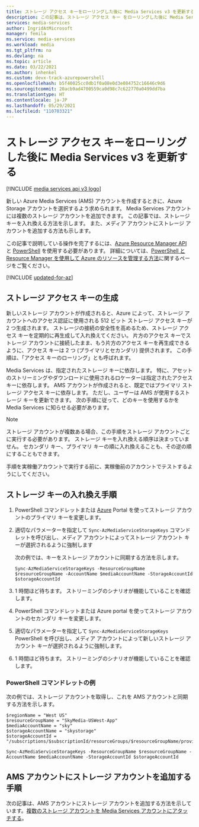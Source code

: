 ```yaml
---
title: ストレージ アクセス キーをローリングした後に Media Services v3 を更新する | Microsoft Docs
description: この記事は、ストレージ アクセス キー をローリングした後に Media Services v3 を更新する場合のガイダンスについて説明します。
services: media-services
author: IngridAtMicrosoft
manager: femila
ms.service: media-services
ms.workload: media
ms.tgt_pltfrm: na
ms.devlang: na
ms.topic: article
ms.date: 03/22/2021
ms.author: inhenkel
ms.custom: devx-track-azurepowershell
ms.openlocfilehash: b5f40025cc0db1f0a08e0d3e084752c16646c9d6
ms.sourcegitcommit: 20acb9ad4700559ca0d98c7c622770a0499dd7ba
ms.translationtype: HT
ms.contentlocale: ja-JP
ms.lasthandoff: 05/29/2021
ms.locfileid: "110703321"
---
```

# <a name="update-media-services-v3-after-rolling-storage-access-keys"></a>ストレージ アクセス キーをローリングした後に Media Services v3 を更新する

[!INCLUDE [media services api v3 logo](./includes/v3-hr.md)]

新しい Azure Media Services (AMS) アカウントを作成するときに、Azure Storage アカウントを選択するよう求められます。  Media Services アカウントには複数のストレージ アカウントを追加できます。 この記事では、ストレージ キーを入れ換える方法を示します。 また、メディア アカウントにストレージ アカウントを追加する方法も示します。

この記事で説明している操作を完了するには、[Azure Resource Manager API](/rest/api/media/operations/azure-media-services-rest-api-reference) と [PowerShell](/powershell/module/az.media) を使用する必要があります。  詳細については、[PowerShell とResource Manager を使用して Azure のリソースを管理する方法](../../azure-resource-manager/management/manage-resource-groups-powershell.md)に関するページをご覧ください。

[!INCLUDE [updated-for-az](../../../includes/updated-for-az.md)]

## <a name="storage-access-key-generation"></a>ストレージ アクセス キーの生成

新しいストレージ アカウントが作成されると、Azure によって、ストレージ アカウントへのアクセス認証に使用される 512 ビット ストレージ アクセス キーが 2 つ生成されます。 ストレージの接続の安全性を高めるため、ストレージ アクセス キーを定期的に再生成して入れ換えてください。 片方のアクセス キーでストレージ アカウントに接続したまま、もう片方のアクセス キーを再生成できるように、アクセス キーは 2 つ (プライマリとセカンダリ) 提供されます。 この手順は、「アクセス キーのローリング」とも呼ばれます。

Media Services は、指定されたストレージ キーに依存します。 特に、アセットのストリーミングやダウンロードに使用されるロケーターは指定されたアクセス キーに依存します。 AMS アカウントが作成されると、既定ではプライマリ ストレージ アクセス キーに依存します。 ただし、ユーザーは AMS が使用するストレージ キーを更新できます。 次の手順に従って、どのキーを使用するかを Media Services に知らせる必要があります。

>[!NOTE]
> ストレージ アカウントが複数ある場合、この手順をストレージ アカウントごとに実行する必要があります。 ストレージ キーを入れ換える順序は決まっていません。 セカンダリ キー、プライマリ キーの順に入れ換えることも、その逆の順にすることもできます。
>
> 手順を実稼働アカウントで実行する前に、実稼働前のアカウントでテストするようにしてください。
>

## <a name="steps-to-rotate-storage-keys"></a>ストレージ キーの入れ換え手順
 
 1. PowerShell コマンドレットまたは [Azure](https://portal.azure.com/) Portal を使ってストレージ アカウントのプライマリ キーを変更します。
 2. 適切なパラメーターを指定して `Sync-AzMediaServiceStorageKeys` コマンドレットを呼び出し、メディア アカウントによってストレージ アカウント キーが選択されるように強制します
 
    次の例では、キーをストレージ アカウントに同期する方法を示します。
  
    `Sync-AzMediaServiceStorageKeys -ResourceGroupName $resourceGroupName -AccountName $mediaAccountName -StorageAccountId $storageAccountId`
  
 3. 1 時間ほど待ちます。 ストリーミングのシナリオが機能していることを確認します。
 4. PowerShell コマンドレットまたは Azure portal を使ってストレージ アカウントのセカンダリ キーを変更します。
 5. 適切なパラメーターを指定して `Sync-AzMediaServiceStorageKeys` PowerShell を呼び出し、メディア アカウントによって新しいストレージ アカウント キーが選択されるように強制します。
 6. 1 時間ほど待ちます。 ストリーミングのシナリオが機能していることを確認します。
 
### <a name="a-powershell-cmdlet-example"></a>PowerShell コマンドレットの例

次の例では、ストレージ アカウントを取得し、これを AMS アカウントと同期する方法を示します。

```console
$regionName = "West US"
$resourceGroupName = "SkyMedia-USWest-App"
$mediaAccountName = "sky"
$storageAccountName = "skystorage"
$storageAccountId = "/subscriptions/$subscriptionId/resourceGroups/$resourceGroupName/providers/Microsoft.Storage/storageAccounts/$storageAccountName"

Sync-AzMediaServiceStorageKeys -ResourceGroupName $resourceGroupName -AccountName $mediaAccountName -StorageAccountId $storageAccountId
```

## <a name="steps-to-add-storage-accounts-to-your-ams-account"></a>AMS アカウントにストレージ アカウントを追加する手順

次の記事は、AMS アカウントにストレージ アカウントを追加する方法を示しています。[複数のストレージ アカウントを Media Services アカウントにアタッチする](storage-managing-multiple-storage-accounts-how-to.md)。
